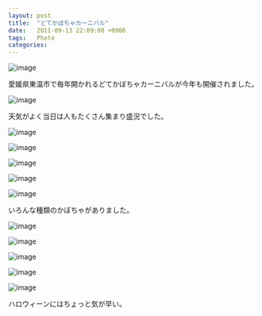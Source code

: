 ```yaml
---
layout: post
title:  "どてかぼちゃカーニバル"
date:   2011-09-13 22:09:00 +0900
tags:   Photo
categories: 
---
```


![image](https://lh3.googleusercontent.com/ga8S8IoqFcJRvo4o0XKhT8gQzJSwXL3nzKi04d4Bd05XSX0X0E-35ojQ63EzKjqhcIokEUtOe3RRV3ewzPzbAOVmatOSD2r9M3Mt7dOoXNPxdpsZzc9-yIZgbYk-ciIexrJz9u2Iko_Dpnf0G98ohj0Sfk4eX5sXnhjCNpgBhqLMNxtx_wjtApFlTbirqtBPrHLqBwjhWilTXaJGPExDJg6JwMyniGaIpg8YSmXHcPTT1vRjMO3YX74pKeORK_hHn5KGCzvXaVCI0sxaLuqtypGJw0XQW0UeB9rC5q2NwpCqAd8_ACux6hDqPjMwknizEovvWAF7O2qb5BQ8hifU56lmQkqnlIe40sH_kLfune-ZKaq5Y2RDMyZjvr-exvLipogWVkk_DhyDQgFqBB3JRERhlpSsv9RsDmD46xCWuqxOkmjCewn1HHDBBHaODumhgr9OXFeAkjIbIHBRNVZnvGTAorSIlp3_vsOYA8R02BvlqDtLJGPOCgK94CIv9r9qmg0Hpi3H1tKaFa__W9Y5_AB4FBfuDMu5E7tS62erJ1NAcAj3aPtsbXW0E0jjebjSjrYH=w1481-h985-no)

愛媛県東温市で毎年開かれるどてかぼちゃカーニバルが今年も開催されました。

![image](https://lh3.googleusercontent.com/VhUDCBQImfq7YtVyV2LCgjIs2x7IhE8LdnWb687AYxWejpg_mJejk5bDXecnCbd2oeA2y5JPZo5_KobjtAoBrTS-h8D-CGDF609T0ZWq00rOW5KI1AcxAarjLJPTGlWjo52eCqoeFtRetGMs90LLZMwYt_6MBR9aSkQCOcFvX107eJc7OhIOS2IxrshIE5Qa37I9vFvay5GlcjHGYvWyKtJwJdCiYGziNPKHiypQY6_voPdLIG33I2QnKhwwxF59iTnq0HyWVukn0eMZKKgqwuMcUIxakifEfRpNCaQAHyzYLH2q0gHLKoWafWtVFoBZShISOvQIJO5mKrpkEldQOwg0_x5pkh-T6COf4PHxXDWkmFNOqRopoTfHLK1hH-iby5_bUEymZp07mksjWyPPtaZ0-PYAMPdquWPv8xv7p6F1Z1aoz-k7bGBmDtyKq66WD5QsBLmQ0oxHdERIEvKz7720rH4viCoXFLfpz6dusXCMapbG04HG0L0gkci_AJWbP2SVQEpRCXCQY-7khGuldPlHKWH_6Gn9CED7HJynkSMsSRBOHApI0nFRWMsnRnkTZLZd=w1481-h985-no)

天気がよく当日は人もたくさん集まり盛況でした。

![image](https://lh3.googleusercontent.com/dM_xzecgD97MpOcjywWKpTcNqB0cDAwHggToX_9hxvADJgZkQ40jg1a5szZ1WOlnEb4nmK3BzCTRQkEr0hl8otyfIYJpdOlyeOIhO8beaJ3igz-KzQ_Lhk-WfqKuckt-OZKXJbpJpHf5chCGFUxAbFUmQSCC3XeHOrLZKPz1o75_449umor0t6MgF96wmUHa4oMXITXYqxsxyvlpmNkvHgO8B4E9ciQVXcEdpvJlkjwj-8sXyE_lU-0Lw68BWL933lch-t7pzMpZg-jVku0sfaxG5m2S1f-_gqZVgMYgOPuMjNBpIINF5VhwbjWHIPg3j9qhK3LlM5U6r4drQvrLE5X3MEX95dmhrDw5DUxKeWtVo6bYXsfNWwQqf_QFg369GozB8NVfkOfJNPGv0HZSbvSQcoI1RR2fvbXmbQ_hUEE4GRc9vPAkl06D2yOdqJE4FPFX1BM7tGqlg7LqwdUWo-YOQZC0bqXgY10HLXDsgjyYvzOLwVHuTgq2Gr9dIe5aX7lMLsNkpO0FtAtmvhkFt8qwaOTAckOee63Mm1bS_muU7gihrfzsietjAlWZ_a8CzJgs=w1481-h985-no)

![image](https://lh3.googleusercontent.com/0EtoPPV70zO7eVEQla9llamCtLvZEB14yduP_VRrzF0LVUPjwnLt3MdWX405VQMazXr6Wq9f1K1xTkPtv1zWegEKB9So-R0DUELFALkjqm5iLno0VT5lSyBe1uuJdKxWtpc_4nDdYUVOv6ujn8FBS5HDVq-Cd8HFMV0AGfbPlAo6U6g7HfHeGgCQK1Xqr6MHKNd9umkorlEk-_AYCj8ZXEt34B7cA_VElZEu-lASffKflGx71-vxD11qlpFJbCOKWaRFxsosb342lYLdWxH9UQVdbMB7X_qdy2sI0Ml9tR_qEcxgGNFvMCdxNxe5pVWFEosXLAR3IzlbHv0QQ42URtTKn9wcZpeM7Zp9YhpTi8XyHJRixmN0ZNcn4MQFQ073jSL005E7x6Ume5-fPK2DDqP3-DGoQDZG4J88dL1tAk02Mvk7c--rZvyfBF67OrP8FtRxRrGftCmOz05f2WVuEJYe7Ka2DeKnS56xPAmLK3ofp8dgm-XpB7yJtjFVXcEoilM29gMw4Oh5rgte1Y7Lu3_TpYosxsbl_PZyixnbIinfhkvUpxWT2ql1U3R6nVBdYV-z=w1481-h985-no)

![image](https://lh3.googleusercontent.com/RMSI6FkCqyBn2msHwX6QzSbAxORafOZG1fk_V9BaNXaIpljQzwvSU9W66zgynjmAHeP3sbIKHYwX17tRDWn6njOTH66V-dQcm2qzluWXUkpZ_iTapvtE1Nk6zRLQnKJWujXko29O95E3i9LSAaftKHGLhQEQpddRMrICITzabYw9oV0mV5yG-_DyWwB9oUT4hwPazVt_Mb0exF7PjEfSzmJKs3NbedrSRV4agV4CpxEgMQksLsaPk_Yxzg1AVVFqCkXkBJ9vRQ4ueBZQQL0HffzCsd5TGx673NEmn3_ckWYKG9tekgIe6J80pvW5mStF3-WHz9bk_Vyu4e7be_Ma3D1vzfMtPKepQEOgsQctoCY2COCgWcQoFMFk9Z02nfyQyDUh8TpDJjPj8QXhbyVDb6G6SCg38QPKdpU87MBbPrpAq-X3rCY0P0rI875VcXAo7OkCziMr-WFo7h3YJYqCyQU1VpS5XR5zCpqGqqQDfsIdTurZUPzhUbs2YpPvyp3dlBjprfMVW__KQEdAbrsLChoFGhpy327Ra9wsFHnBZBdtzrFIXDcKojdGckuVD8CgWxr-=w1481-h985-no)

![image](https://lh3.googleusercontent.com/MjgeLfq-afAvv-ytgJfgK6RZmzCpPnX7FN9p8Q4qhRk0vW9GLia5saPrOnD7RxSw7vdXaXuXQJ7mx5EfqpqWW4qyvLmcbqy8dHeTIwV70FNZVYnw-k7wZv2NiBlS0ikqTgnA2MJXqJVj6ny5Yzzvh4eFwey-Q37xhKriF7EfZzbW_UgsSDDX9_NHQMGzhSkPWBtOPwZO72NBrB_GwSGf6BmRsIQXBzKFPm9wymhYBXOPH3a5115R68hasCWsOdBUz38WVeO8UzmV8BtQN1myhrIjpAgaIcDCd5H-pKAdaPlF0FLOjLFxQQ2iXXUxR3vKyG-Ig9JR-mUMpJMH0hlml7EKvULSfhHC2Ac3IuDHAsUKr0cf_W2pk87zL1HhleSIOpCZMs-eLH2l3VOTdwR9wBluOTHhShk4FGrNqmz0gxvyq_ZZXLX0qRdcACwAfldQjQ52G1Mwt_MsvNlWjZGkxT29yCchZFYAC4JkOpqqfgF-vuJvsPH9Nl1NOrsedlfZlxJLQuwYxsJLXkYj4itCNIBa-Bixfs3P_mPvivCddmh1pH_stWr47gSZIALNvYaQ4iIe=w1481-h985-no)

![image](https://lh3.googleusercontent.com/ZqZywc8EdZjEjmjZmJCCEmDfPKCdEBnJSR3JWuh2wFf9et2y4mX2D1fCgvk8kbwd2NM3TB1piM2iv5FQuy7CtcQmg8RF-eBbwz0t8jVTBhXjJKkWW15BHBbkfckCuGsMsEbFEldJF6DdzDdmu4Us37A1eUwlg7j5TBJcP6SRBzdWGjJbaWRAmFOnqK7M2a6sFVGNumjDgjR4tg9_VRHWEYYfzQVI4lrzXZlLAN4OL7AfYDkKK1VDL9gkishgcXIJEWRLVR6gOIVeke-RZZFVsK47Vh7YGhj0B2dVfAtM_r2MrvPla3z5aqWhskltfAKe0Mf_Q3BniTJwR_46cCLF7tMog7nu3icG6kKcnm3cB3XhZwmPUx2S6u81KjDbyFRiklLTohZLKHad_g6eIo-7Ed85enNWYKcibD4odDQFb9rrxRKni2Y9YFM_hY9IHsTDzjRctI8_y9tsmDXsO49Ypdv-WDPKENIDc9bQW5hfC6szUQN8JiSR9Jz9itWi4PgyqwJDpCrFlye-qdT2wm2KytUX9AvYev3caWZ7pinoTPp_8sbyVgJYjWYuR8NlQBugKgY6=w1481-h985-no)

いろんな種類のかぼちゃがありました。

![image](https://lh3.googleusercontent.com/L3z666NkGgnUUbpvJ-qnT0qsKqnXcrD8LeGcrlg6oX0TaErBk8RhNiy8Z4AKQGYi7evPHka7IPiMyCwxzs1kcXlyPNjUWfw3XDojcqdbMFl_Wvmcs2AUQ8kTCtWOTbAQl2g1xxUE7fDvabJ8kTDajUfXGyYKKl0K2aN5Ppm4Nye-0xe_am4kiE3T6RmTIQgsYaH2JjN9hH4jPHjGnLrCla9_1uo3lOgT2yzfNerYuHI0bZG2C-qE-oqoAgi-w1ThhjWFWi6p5GIcbk0XVp2KI6cuZMCvhX0KN4hrTCHS6ZEu9KauMt5NYqI_moC93ZRzMIyQ5AIplW4RWqdxh3n6FRhTGZ1vTjgPfgL2zd_n0WGn2C-k0JIGiJBjT0u3lzcIsUsdgKMIORBoooVzWRoGKW8Weom6LPWT6Dz49i2_FvIJlG4CPHvAgU5QZXrPnTZIEyjcfOw4d3Mo7Hz5oM3Fd_mHaVyB5D6-yRAcNOrVvEeHKpF7xnsjknQrEptWV8gGiWiDlauOiT-KNTLjJE5pbZZu8or-lX4WCX46K9o6Cpq2Te7faoxusrhBArs7_-V5luNA=w1481-h985-no)

![image](https://lh3.googleusercontent.com/TDFfaJGxR6kshgsnGLF0hSIxmd-kO12vGPEGBb1WscMU18IAirV1NZoohPNDZkf0102iGdddxctYDiOnCYh_GbUPxPXd6pF9UgAmd7Hc0gO44s9HOjLoTkT4FvyK2N773wlsesKYEEpEUl_T_nBl4Zst95ErWxT-2vphKXGwguYvPehF8k_xnfs-wfSWQtMfxuxrjBXOM4j6J5L2A3BOVa47dil4_cuK-wpvWz7H0W6n2FLQMZIN8IbqsNS0BzyR6rKJ_axh7TDwyQqKc-RR-RYY3BZo5ggN3ZPd8LKWkNQ57HLsTScpdXzBVZ2ZiO2kauc7JsD6fKOYkKlaxtaLojl45ZKYKtMCUbRBvudc0tbkHEQiVuInakOnKsf8RpNBiF1WR9yWEB5-PlAzTYsVXn90L_SAezBAnFsUedLN3G7HauXFyuTGn0ma4R6NQjqDd0D5QMu4EWprxQUxSbcClohht42hwsdHX3IlgoZXM4VfkXsJFmkW9bbvNYWK_PnU1e8gFhyKgbptM8Fy1a_zWyxHSR4jBoPyy8yBPYZCuHpgFrvZK4ww9geMTFwDhS-BZrJj=w1481-h985-no)

![image](https://lh3.googleusercontent.com/zvc0ZtUzseKLWErl2Itpo9lfw-qLnagQbQapYl_9cCa_hJiME0DTOH7wa4T0_w_MzO60FS63zwSJtQ36sn_llxUUPPK4WBUbaKN9eXA43D00NWXL3C1nxH6aMiGjWttDpwto7zpzoPqVPRJkQ0m1fLrdLZ6Y-WKedMddYKdpue1K6VXwZS83X2MjCxrNnbW1la-l6btFgW3oRHdkTPHMnU7h3zfV4DPg9q9lMFWcqWSs81bABw9JZuajhxTc6kot53f56PWsG8fNxKCAcRuI9XfF8TG5d70A_HtZVvybcKQ7A8ym8uAGUyC0YHt42pJHEBIvkiDPqPCLm48XoL5HHedYnBY6XP_KWNsz8yMm9wpEoDrNtYsDucZZACEHb47PZLut_m1bnih2bKrm_Ln3kD1yAsleSSzpaSDt4gIKqpvt0H_6IgqSp-2uUeH5fk0FkJo3DmFZRWBu6hrCQKu_8dUT3yOmspvGxKMMK8MsbK95uhV1ovvLJnXBfTwPIFRQj9-W9hZbhT0kAY_TmcGK6mrJfMH1Rw8VuB486b9Aj2EvSEbJoWnBcYNWndZjZI8kbJDd=w1481-h985-no)

![image](https://lh3.googleusercontent.com/SQ69Aiem9yrjAFRP6swDH46CAGtDQbZTanXqx1HjsmhmwYUKSruz9UEATi9ln2SJunST9OOWvIredsONo4oKsb_qqtlubPrFYtBSw6hLbydZ4Go4F8__rbTdJkQxtByzarXKBIdePzMlfuHTPBgfgNTbg1FnDkE1j6DL2Hl1ThJUR8GuGDguYorcwbkP1rKX0d-QefxyHqutfu6kd7hDC7FvQPczKTg7i6uye0VLqpo8sEJytVrvkaZ94-14eu4ZNxXD3cwXlMDR6zh4u6TXlkEQnVayWHvU9herVuaFXIcW1UhAExeAK7twYBSBd_M-T_u2DsiFp_eTYPN7fmVVJSuPGdpXSGN3-GZTdnLpNP17vqv8phVu1pc5NsrQOpIiMabMIykT_NEHqdaahSqUnxAkR_LRCsJd55ngXdTjkoKVvU08hZhWgbXg8vxG_lvm6C8oSuJr05oEZfJQrB5fEzF2jnUaAOjFZNv14O9cJKn85pz28wSXmo3QF2xSAMwlppxK4lJVwZKethSYC0poJeezB3LLMvAXyiTBAuWqiK65Bs6lOh9TzHq6bVysYyAU_9i3=w1481-h985-no)

![image](https://lh3.googleusercontent.com/hXIL6APfzwybWgX_z6M7IMx14DIc0EmCZQ6JeqBARkTAWzA-cUDiJ4YF35Gb2AjzVFtKs0TU1maCOq6FOEloECZyqJpKjp6LdDByDlN0fXJV6ax3r13ZL7_wPDSDLGjlOzDlx2PW19Xr9kHe4T6Jcd1a-sjB0HDnTsQAimGeioH7KCuNPVpNw8ig2eyu7Gsl4c2sn8RvtY1mAq5APgLnG1lRHsGy2rMdKgDv8NtsYm1QxAw8GIWlfN2lxSpwO82CxSieUMtB3exp_6QWLEuOv4MQbRhEJtICQBZk_Xa714jYdiD6a4yuWTfDGaOXPcWoMZ7pZFgCHbfBOZMiR4e53TonxIKTf7yBZuxyhJOX_H12WVdF5DfLren9JUxfp0S79TiRYPo0Q-5hbUe4GnO7K_kRJQi7ysYpeNx7OXRto7Ye_sstj3isGAbnGBXPO0HFYiwE8qpW-4_jBe_Fr_BEc-otrJuHPpo5iiQveAgD-fddbVsWySUsD-v7mSW184daKwwVGpgPrMnv0D2ROtgb-Pn4kz-39B9OK2CJLjrZ1rhAADhw7KZGJqV2KhBxzMx4dVVC=w1481-h985-no)

ハロウィーンにはちょっと気が早い。

